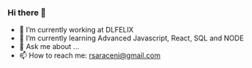 ### Hi there 👋

- 🔭 I’m currently working at DLFELIX
- 🌱 I’m currently learning Advanced Javascript, React, SQL and NODE
- 💬 Ask me about ...
- 📫 How to reach me: rsaraceni@gmail.com
